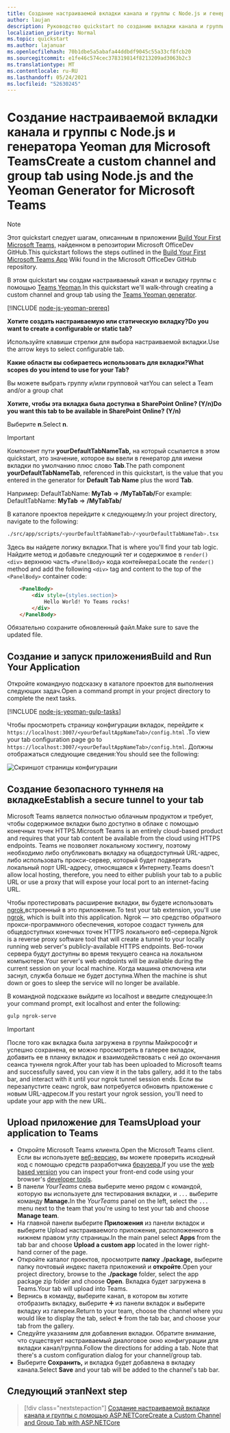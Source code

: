 ```yaml
---
title: Создание настраиваемой вкладки канала и группы с Node.js и генератором Yeoman для Microsoft Teams
author: laujan
description: Руководство quickstart по созданию вкладки канала и группы с генератором Yeoman для Microsoft Teams.
localization_priority: Normal
ms.topic: quickstart
ms.author: lajanuar
ms.openlocfilehash: 70b1dbe5a5abafa44ddbdf9045c55a33cf8fcb20
ms.sourcegitcommit: e1fe46c574cec378319814f8213209ad3063b2c3
ms.translationtype: MT
ms.contentlocale: ru-RU
ms.lasthandoff: 05/24/2021
ms.locfileid: "52630245"
---
```

# <a name="create-a-custom-channel-and-group-tab-using-nodejs-and-the-yeoman-generator-for-microsoft-teams"></a><span data-ttu-id="31789-103">Создание настраиваемой вкладки канала и группы с Node.js и генератора Yeoman для Microsoft Teams</span><span class="sxs-lookup"><span data-stu-id="31789-103">Create a custom channel and group tab using Node.js and the Yeoman Generator for Microsoft Teams</span></span>

>[!NOTE]
><span data-ttu-id="31789-104">Этот quickstart следует шагам, описанным в приложении [Build Your First Microsoft Teams,](https://github.com/OfficeDev/generator-teams/wiki/Build-Your-First-Microsoft-Teams-App) найденном в репозитории Microsoft OfficeDev GitHub.</span><span class="sxs-lookup"><span data-stu-id="31789-104">This quickstart follows the steps outlined in the [Build Your First Microsoft Teams App](https://github.com/OfficeDev/generator-teams/wiki/Build-Your-First-Microsoft-Teams-App) Wiki found in the Microsoft OfficeDev GitHub repository.</span></span>

<span data-ttu-id="31789-105">В этом quickstart мы создам настраиваемый канал и вкладку группы с помощью [Teams Yeoman](https://github.com/OfficeDev/generator-teams/).</span><span class="sxs-lookup"><span data-stu-id="31789-105">In this quickstart we'll walk-through creating a custom channel and group tab using the [Teams Yeoman generator](https://github.com/OfficeDev/generator-teams/).</span></span>

[!INCLUDE [node-js-yeoman-prereq](~/includes/tabs/node-js-yeoman-prereq.md)]

<span data-ttu-id="31789-106">**Хотите создать настраиваемую или статическую вкладку?**</span><span class="sxs-lookup"><span data-stu-id="31789-106">**Do you want to create a configurable or static tab?**</span></span>

<span data-ttu-id="31789-107">Используйте клавиши стрелки для выбора настраиваемой вкладки.</span><span class="sxs-lookup"><span data-stu-id="31789-107">Use the arrow keys to select configurable tab.</span></span>

<span data-ttu-id="31789-108">**Какие области вы собираетесь использовать для вкладки?**</span><span class="sxs-lookup"><span data-stu-id="31789-108">**What scopes do you intend to use for your Tab?**</span></span>

<span data-ttu-id="31789-109">Вы можете выбрать группу и/или групповой чат</span><span class="sxs-lookup"><span data-stu-id="31789-109">You can select a Team and/or a group chat</span></span>

<span data-ttu-id="31789-110">**Хотите, чтобы эта вкладка была доступна в SharePoint Online? (Y/n)**</span><span class="sxs-lookup"><span data-stu-id="31789-110">**Do you want this tab to be available in SharePoint Online? (Y/n)**</span></span> 

<span data-ttu-id="31789-111">Выберите **n**.</span><span class="sxs-lookup"><span data-stu-id="31789-111">Select **n**.</span></span>

>[!IMPORTANT]
><span data-ttu-id="31789-112">Компонент пути **yourDefaultTabNameTab,** на который ссылается в этом quickstart,  это значение, которое вы ввели в генератор для имени вкладки по умолчанию плюс слово **Tab**.</span><span class="sxs-lookup"><span data-stu-id="31789-112">The path component **yourDefaultTabNameTab**, referenced in this quickstart, is the value that you entered in the generator for **Default Tab Name** plus the word **Tab**.</span></span>
>
><span data-ttu-id="31789-113">Например: DefaultTabName: **MyTab**  =>  **/MyTabTab/**</span><span class="sxs-lookup"><span data-stu-id="31789-113">For example: DefaultTabName: **MyTab** => **/MyTabTab/**</span></span>

<span data-ttu-id="31789-114">В каталоге проектов перейдите к следующему:</span><span class="sxs-lookup"><span data-stu-id="31789-114">In your project directory, navigate to the following:</span></span>

```bash
./src/app/scripts/<yourDefaultTabNameTab>/<yourDefaultTabNameTab>.tsx
```

<span data-ttu-id="31789-115">Здесь вы найдете логику вкладки.</span><span class="sxs-lookup"><span data-stu-id="31789-115">That is where you'll find your tab logic.</span></span> <span data-ttu-id="31789-116">Найдите метод и добавьте следующий тег и содержимое в `render()` `<div>` верхнюю часть `<PanelBody>` кода контейнера:</span><span class="sxs-lookup"><span data-stu-id="31789-116">Locate the `render()` method and add the following `<div>` tag and content to the top of the `<PanelBody>` container code:</span></span>

```html
    <PanelBody>
        <div style={styles.section}>
            Hello World! Yo Teams rocks!
        </div>
    </PanelBody>
```

<span data-ttu-id="31789-117">Обязательно сохраните обновленный файл.</span><span class="sxs-lookup"><span data-stu-id="31789-117">Make sure to save the updated file.</span></span>

## <a name="build-and-run-your-application"></a><span data-ttu-id="31789-118">Создание и запуск приложения</span><span class="sxs-lookup"><span data-stu-id="31789-118">Build and Run Your Application</span></span>

<span data-ttu-id="31789-119">Откройте командную подсказку в каталоге проектов для выполнения следующих задач.</span><span class="sxs-lookup"><span data-stu-id="31789-119">Open a command prompt in your project directory to complete the next tasks.</span></span>

[!INCLUDE [node-js-yeoman-gulp-tasks](~/includes/tabs/node-js-yeoman-gulp-tasks.md)]

<span data-ttu-id="31789-120">Чтобы просмотреть страницу конфигурации вкладок, перейдите к `https://localhost:3007/<yourDefaultAppNameTab>/config.html` .</span><span class="sxs-lookup"><span data-stu-id="31789-120">To view your tab configuration page go to `https://localhost:3007/<yourDefaultAppNameTab>/config.html`.</span></span> <span data-ttu-id="31789-121">Должны отображаться следующие сведения:</span><span class="sxs-lookup"><span data-stu-id="31789-121">You should see the following:</span></span>

![Скриншот страницы конфигурации](~/assets/images/tab-images/configurationPage.png)

## <a name="establish-a-secure-tunnel-to-your-tab"></a><span data-ttu-id="31789-123">Создание безопасного туннеля на вкладке</span><span class="sxs-lookup"><span data-stu-id="31789-123">Establish a secure tunnel to your tab</span></span>

<span data-ttu-id="31789-124">Microsoft Teams является полностью облачным продуктом и требует, чтобы содержимое вкладки было доступно в облаке с помощью конечных точек HTTPS.</span><span class="sxs-lookup"><span data-stu-id="31789-124">Microsoft Teams is an entirely cloud-based product and requires that your tab content be available from the cloud using HTTPS endpoints.</span></span> <span data-ttu-id="31789-125">Teams не позволяет локальному хостингу, поэтому необходимо либо опубликовать вкладку на общедоступный URL-адрес, либо использовать прокси-сервер, который будет подвергать локальный порт URL-адресу, относящаяся к Интернету.</span><span class="sxs-lookup"><span data-stu-id="31789-125">Teams doesn't allow local hosting, therefore, you need to either publish your tab to a public URL or use a proxy that will expose your local port to an internet-facing URL.</span></span>

<span data-ttu-id="31789-126">Чтобы протестировать расширение вкладки, вы будете использовать [ngrok,](https://ngrok.com/docs)встроенный в это приложение.</span><span class="sxs-lookup"><span data-stu-id="31789-126">To test your tab extension, you'll use [ngrok](https://ngrok.com/docs), which is built into this application.</span></span> <span data-ttu-id="31789-127">Ngrok — это средство обратного прокси-программного обеспечения, которое создаст туннель для общедоступных конечных точек HTTPS локального веб-сервера.</span><span class="sxs-lookup"><span data-stu-id="31789-127">Ngrok is a reverse proxy software tool that will create a tunnel to your locally running web server's publicly-available HTTPS endpoints.</span></span> <span data-ttu-id="31789-128">Веб-точки сервера будут доступны во время текущего сеанса на локальном компьютере.</span><span class="sxs-lookup"><span data-stu-id="31789-128">Your server's web endpoints will be available during the current session on your local machine.</span></span> <span data-ttu-id="31789-129">Когда машина отключена или заснул, служба больше не будет доступна.</span><span class="sxs-lookup"><span data-stu-id="31789-129">When the machine is shut down or goes to sleep the service will no longer be available.</span></span>

<span data-ttu-id="31789-130">В командной подсказке выйдите из localhost и введите следующее:</span><span class="sxs-lookup"><span data-stu-id="31789-130">In your command prompt, exit localhost and enter the following:</span></span>

```bash
gulp ngrok-serve
```

> [!IMPORTANT]
> <span data-ttu-id="31789-131">После того как вкладка была загружена в группы Майкрософт и успешно сохранена, ее можно просмотреть в галерее вкладок, добавить ее в планку вкладок и взаимодействовать с ней до окончания сеанса туннеля ngrok.</span><span class="sxs-lookup"><span data-stu-id="31789-131">After your tab has been uploaded to Microsoft teams and successfully saved, you can view it in the tabs gallery, add it to the tabs bar, and interact with it until your ngrok tunnel session ends.</span></span> <span data-ttu-id="31789-132">Если вы перезапустите сеанс ngrok, вам потребуется обновить приложение с новым URL-адресом.</span><span class="sxs-lookup"><span data-stu-id="31789-132">If you restart your ngrok session, you'll need to update your app with the new URL.</span></span>

## <a name="upload-your-application-to-teams"></a><span data-ttu-id="31789-133">Upload приложение для Teams</span><span class="sxs-lookup"><span data-stu-id="31789-133">Upload your application to Teams</span></span>

- <span data-ttu-id="31789-134">Откройте Microsoft Teams клиента.</span><span class="sxs-lookup"><span data-stu-id="31789-134">Open the Microsoft Teams client.</span></span> <span data-ttu-id="31789-135">Если вы используете [веб-версию,](https://teams.microsoft.com) вы можете проверить исходный код с помощью средств разработчика [браузера.](~/tabs/how-to/developer-tools.md)</span><span class="sxs-lookup"><span data-stu-id="31789-135">If you use the [web based version](https://teams.microsoft.com) you can inspect your front-end code using your browser's [developer tools](~/tabs/how-to/developer-tools.md).</span></span>
- <span data-ttu-id="31789-136">В панели *YourTeams* слева выберите меню рядом с командой, которую вы используете для тестирования вкладки, и `...` выберите команду **Manage.**</span><span class="sxs-lookup"><span data-stu-id="31789-136">In the *YourTeams* panel on the left, select the `...` menu next to the team that you're using to test your tab and choose **Manage team**.</span></span>
- <span data-ttu-id="31789-137">На главной панели выберите **Приложения** из  панели вкладок и выберите Upload настраиваемого приложения, расположенного в нижнем правом углу страницы.</span><span class="sxs-lookup"><span data-stu-id="31789-137">In the main panel select **Apps** from the tab bar and choose **Upload a custom app** located in the lower right-hand corner of the page.</span></span>
- <span data-ttu-id="31789-138">Откройте каталог проектов, просмотрите **папку ./package,** выберите папку почтовый индекс пакета приложений и **откройте**.</span><span class="sxs-lookup"><span data-stu-id="31789-138">Open your project directory, browse to the **./package** folder, select the app package zip folder and choose **Open**.</span></span> <span data-ttu-id="31789-139">Вкладка будет загружена в Teams.</span><span class="sxs-lookup"><span data-stu-id="31789-139">Your tab will upload into Teams.</span></span>
- <span data-ttu-id="31789-140">Вернись в команду, выберите канал, в котором вы хотите отобразить вкладку, выберите ➕ из панели вкладок и выберите вкладку из галереи.</span><span class="sxs-lookup"><span data-stu-id="31789-140">Return to your team, choose the channel where you would like to display the tab, select ➕ from the tab bar, and choose your tab from the gallery.</span></span>
- <span data-ttu-id="31789-141">Следуйте указаниям для добавления вкладки. Обратите внимание, что существует настраиваемый диалоговое окно конфигурации для вкладки канал/группа.</span><span class="sxs-lookup"><span data-stu-id="31789-141">Follow the directions for adding a tab. Note that there's a custom configuration dialog for your channel/group tab.</span></span>
- <span data-ttu-id="31789-142">Выберите **Сохранить,** и вкладка будет добавлена в вкладку канала.</span><span class="sxs-lookup"><span data-stu-id="31789-142">Select **Save** and your tab will be added to the channel's tab bar.</span></span>

## <a name="next-step"></a><span data-ttu-id="31789-143">Следующий этап</span><span class="sxs-lookup"><span data-stu-id="31789-143">Next step</span></span>

> [!div class="nextstepaction"]
> [<span data-ttu-id="31789-144">Создание настраиваемой вкладки канала и группы с помощью ASP.NETCore</span><span class="sxs-lookup"><span data-stu-id="31789-144">Create a Custom Channel and Group Tab with ASP.NETCore</span></span>](~/tabs/quickstarts/create-channel-group-tab-dotnet-core.md)
